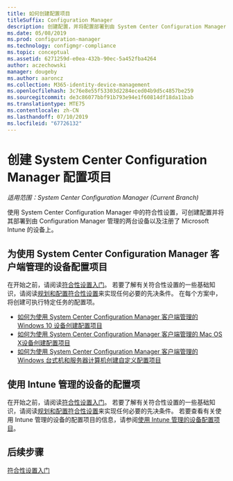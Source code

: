 ```yaml
---
title: 如何创建配置项目
titleSuffix: Configuration Manager
description: 创建配置，并将配置部署到由 System Center Configuration Manager 托管且向 Microsoft Intune 注册的设备。
ms.date: 05/08/2019
ms.prod: configuration-manager
ms.technology: configmgr-compliance
ms.topic: conceptual
ms.assetid: 6271259d-e0ea-432b-90ec-5a452fba4264
author: aczechowski
manager: dougeby
ms.author: aaroncz
ms.collection: M365-identity-device-management
ms.openlocfilehash: 3c76e8e55f53303d2284eced04b9d5c4857be259
ms.sourcegitcommit: de3c86077bbf91b793e94e1f60814df18da11bab
ms.translationtype: MTE75
ms.contentlocale: zh-CN
ms.lasthandoff: 07/10/2019
ms.locfileid: "67726132"
---
```

# <a name="create-configuration-items-in-system-center-configuration-manager"></a>创建 System Center Configuration Manager 配置项目

*适用范围：System Center Configuration Manager (Current Branch)*

使用 System Center Configuration Manager 中的符合性设置，可创建配置并将其部署到由 Configuration Manager 管理的两台设备以及注册了 Microsoft Intune 的设备上。

## <a name="configuration-items-for-devices-managed-with-the-system-center-configuration-manager-client"></a>为使用 System Center Configuration Manager 客户端管理的设备配置项目

在开始之前，请阅读[符合性设置入门](../../compliance/get-started/get-started-with-compliance-settings.md)。 若要了解有关符合性设置的一些基础知识，请阅读[规划和配置符合性设置](../../compliance/plan-design/plan-for-and-configure-compliance-settings.md)来实现任何必要的先决条件。 在每个方案中，将创建可执行特定任务的配置项。

- [如何为使用 System Center Configuration Manager 客户端管理的 Windows 10 设备创建配置项目](../../compliance/deploy-use/create-configuration-items-for-windows-10-devices-managed-with-the-client.md)
- [如何为使用 System Center Configuration Manager 客户端管理的 Mac OS X设备创建配置项目](../../compliance/deploy-use/create-configuration-items-for-mac-os-x-devices-managed-with-the-client.md)
- [如何为使用 System Center Configuration Manager 客户端管理的 Windows 台式机和服务器计算机创建自定义配置项目](../../compliance/deploy-use/create-custom-configuration-items-for-windows-desktop-and-server-computers-managed-with-the-client.md)

## <a name="configuration-items-for-devices-managed-with-intune"></a>使用 Intune 管理的设备的配置项

在开始之前，请阅读[符合性设置入门](../../compliance/get-started/get-started-with-compliance-settings.md)。 若要了解有关符合性设置的一些基础知识，请阅读[规划和配置符合性设置](../../compliance/plan-design/plan-for-and-configure-compliance-settings.md)来实现任何必要的先决条件。 若要查看有关使用 Intune 管理的设备的配置项目的信息，请参阅[使用 Intune 管理的设备配置项目](../../compliance/deploy-use/configuration-items-for-devices-managed-without-the-client.md)。

## <a name="next-steps"></a>后续步骤

[符合性设置入门](../../compliance/get-started/get-started-with-compliance-settings.md)
